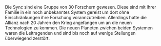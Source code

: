 Die Sync sind eine Gruppe von 30 Forschern gewesen.
Diese sind mit Ihrer Familie in ein noch unbekanntes System 
gereist um dort ohne Einschränkungen ihre Forschung vorannzutreiben.
Allerdings hatte die Allianz nach 20 Jahren den Krieg angefangen um 
an die neuen Technologien zu kommen. Die neuen Planeten zwichen beiden Systemen
waren die Leitragenden und sind bis noch auf wenige Stellungen überwiegend 
zerstört.